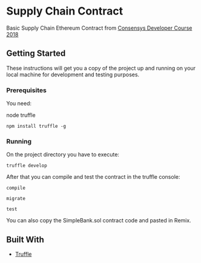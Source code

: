 # Supply Chain Contract

Basic Supply Chain Ethereum Contract from [Consensys Developer Course 2018](https://consensys.net/academy/developer/)

## Getting Started

These instructions will get you a copy of the project up and running on your local machine for development and testing purposes.

### Prerequisites

You need:

node
truffle

```
npm install truffle -g
```

### Running

On the project directory you have to execute:

```
truffle develop
```

After that you can compile and test the contract in the truffle console:

```
compile
```
```
migrate
```
```
test
```

You can also copy the SimpleBank.sol contract code and pasted in Remix.

## Built With

* [Truffle](https://truffleframework.com/)
